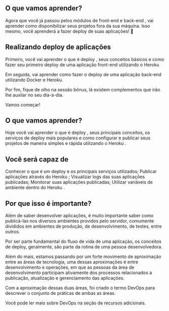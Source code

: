 ## O que vamos aprender?

Agora que você já passou pelos módulos de front-end e back-end , vai aprender como disponibilizar seus projetos fora da sua máquina. Isso mesmo, você aprenderá a fazer deploy de suas aplicações! 🚀

## Realizando deploy de aplicações

Primeiro, você vai aprender o que é deploy , seus conceitos básicos e como fazer seu primeiro deploy de uma aplicação front-end utilizando o Heroku

Em seguida, vai aprender como fazer o deploy de uma aplicação back-end utilizando Docker e Heroku.

Por fim, fique de olho na sessão bônus, lá existem complementos que irão lhe auxilar no seu dia-a-dia.

Vamos começar!

## O que vamos aprender?
Hoje você vai aprender o que é deploy , seus principais conceitos, os serviços de deploy mais populares e como configurar e publicar seus projetos de maneira simples e rápida utilizando o Heroku .

## Você será capaz de

Conhecer o que é um deploy e os principais serviços utilizados;
Publicar aplicações através do Heroku ;
Visualizar logs das suas aplicações publicadas;
Monitorar suas aplicações publicadas;
Utilizar variáveis de ambiente dentro do Heroku .

## Por que isso é importante?

Além de saber desenvolver aplicações, é muito importante saber como publicá-las nos diversos ambientes providos pelo servidor, comumente divididos em ambientes de produção, de desenvolvimento, de testes, entre outros.

Por ser parte fundamental do fluxo de vida de uma aplicação, os conceitos de deploy, geralmente, são parte da rotina de uma pessoa desenvolvedora.

Além do mais, estamos passando por um forte movimento de aproximação entre as áreas de tecnologia, uma dessas aproximações é entre desenvolvimento e operações, em que as pessoas da área de desenvolvimento participam ativamente dos processos relacionados a publicação, atualização e gerenciamento das aplicações.

Com a aproximação dessas duas áreas, foi criado o termo DevOps para descrever o conjunto de práticas de ambas as áreas.

Você pode ler mais sobre DevOps na seção de recursos adicionais.
